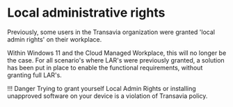 # Local administrative rights
Previously, some users in the Transavia organization were granted 'local admin rights' on their workplace.

Within Windows 11 and the Cloud Managed Workplace, this will no longer be the case. For all scenario's where LAR's were previously granted, a solution has been put in place to enable the functional requirements, without granting full LAR's. 

!!! Danger
    Trying to grant yourself Local Admin Rights or installing unapproved software on your device is a violation of Transavia policy. 

    
